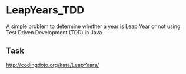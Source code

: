 # LeapYears_TDD
 A simple problem to determine whether a year is Leap Year or not using Test Driven Development (TDD) in Java.
 
 ## Task
 http://codingdojo.org/kata/LeapYears/
